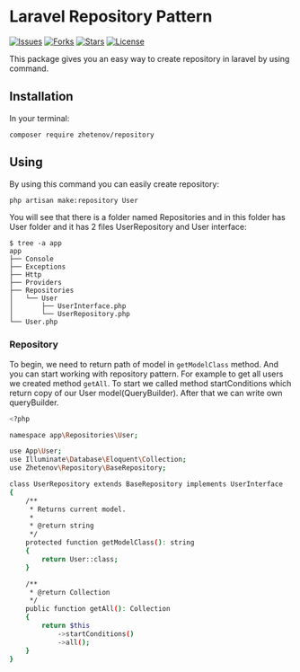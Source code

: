 # Laravel Repository Pattern

[![Issues](https://img.shields.io/github/issues/zhetenov/repository)](https://github.com/zhetenov/repository/issues)
[![Forks](https://img.shields.io/github/forks/zhetenov/repository)](https://github.com/zhetenov/repository/network/members)
[![Stars](https://img.shields.io/github/stars/zhetenov/repository)](https://github.com/zhetenov/repository/stargazers)
[![License](https://img.shields.io/github/license/zhetenov/repository)](https://github.com/zhetenov/repository/blob/master/LICENSE)

This package gives you an easy way to create repository in laravel by using command.

## Installation

In your terminal:
```shell
composer require zhetenov/repository
```

## Using

By using this command you can easily create repository:
```bash
php artisan make:repository User
```

You will see that there is a folder named Repositories and in this folder has User folder and it has 2 files UserRepository and User interface:
```shell
$ tree -a app
app
├── Console
├── Exceptions
├── Http
├── Providers
├── Repositories
│   └── User
│       ├── UserInterface.php
│       └── UserRepository.php
└── User.php
```

### Repository

To begin, we need to return path of model in `getModelClass` method. And you can start working with repository pattern.
For example to get all users we created method `getAll`. To start we called method startConditions which return copy of our User model(QueryBuilder). After that we can write own queryBuilder.   
```bash
<?php

namespace app\Repositories\User;

use App\User;
use Illuminate\Database\Eloquent\Collection;
use Zhetenov\Repository\BaseRepository;

class UserRepository extends BaseRepository implements UserInterface
{
    /**
     * Returns current model.
     *
     * @return string
     */
    protected function getModelClass(): string
    {
        return User::class;
    }

    /**
     * @return Collection
     */
    public function getAll(): Collection
    {
        return $this
            ->startConditions()
            ->all();
    }
}

```
